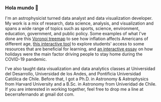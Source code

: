 ### Hola mundo 👋

I'm an astrophysicist turned data analyst and data visualization developer. My work is a mix of research, data science, analysis, and visualization and spans a wide range of topics such as sports, science, environment, education, government, and public policy. Some examples of what I've done are this [Voronoi treemap](https://usafacts.org/projects/cpi/inflation-parts) to see how inflation affects Americans of different age, [this interactive tool](https://apps.urban.org/features/education-equity-tool/) to explore students' access to some resources that are beneficial for learning, and [an interactive essay](https://www.fernandobecerra.com/covid-mobility/) on how holidays were the main factor driving people to stay home during the COVID-19 pandemic.

I've also taught data visualization and data analytics classes at Universidad del Desarrollo, Universidad de los Andes, and Pontificia Universidad Católica de Chile. Before that, I got a Ph.D. in Astronomy & Astrophysics from Harvard University and a B.Sc. in Astronomy from Univeridad de Chile. If you are interested in working together, feel free to drop me a line at becerrafernando at gmail dot com.
